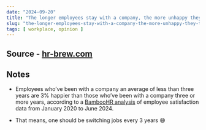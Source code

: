 ```yaml
---
date: "2024-09-20"
title: "The longer employees stay with a company, the more unhappy they tend to be"
slug: "the-longer-employees-stay-with-a-company-the-more-unhappy-they-tend-to-be"
tags: [ workplace, opinion ]
---
```




## Source - [hr-brew.com][1]

## Notes
* Employees who’ve been with a company an average of less than three years are 3% happier than those who’ve been with a company three or more years, according to a [BambooHR analysis][2] of employee satisfaction data from January 2020 to June 2024.
* That means, one should be switching jobs every 3 years 😅



  [1]: https://www.hr-brew.com/stories/2024/09/16/the-longer-employees-stay-with-a-company-the-more-unhappy-they-tend-to-be
  [2]: https://www.bamboohr.com/resources/guides/employee-happiness-index#employee-tenure-not-correlating-to-happiness
